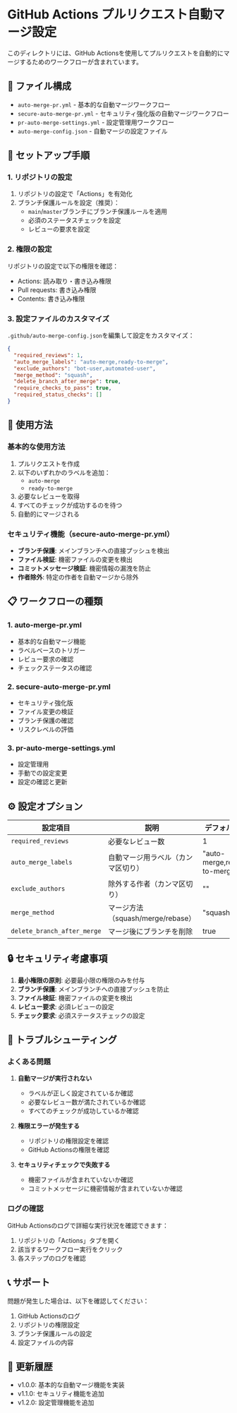 # GitHub Actions プルリクエスト自動マージ設定

このディレクトリには、GitHub Actionsを使用してプルリクエストを自動的にマージするためのワークフローが含まれています。

## 📁 ファイル構成

- `auto-merge-pr.yml` - 基本的な自動マージワークフロー
- `secure-auto-merge-pr.yml` - セキュリティ強化版の自動マージワークフロー
- `pr-auto-merge-settings.yml` - 設定管理用ワークフロー
- `auto-merge-config.json` - 自動マージの設定ファイル

## 🚀 セットアップ手順

### 1. リポジトリの設定

1. リポジトリの設定で「Actions」を有効化
2. ブランチ保護ルールを設定（推奨）：
   - `main`/`master`ブランチにブランチ保護ルールを適用
   - 必須のステータスチェックを設定
   - レビューの要求を設定

### 2. 権限の設定

リポジトリの設定で以下の権限を確認：
- Actions: 読み取り・書き込み権限
- Pull requests: 書き込み権限
- Contents: 書き込み権限

### 3. 設定ファイルのカスタマイズ

`.github/auto-merge-config.json`を編集して設定をカスタマイズ：

```json
{
  "required_reviews": 1,
  "auto_merge_labels": "auto-merge,ready-to-merge",
  "exclude_authors": "bot-user,automated-user",
  "merge_method": "squash",
  "delete_branch_after_merge": true,
  "require_checks_to_pass": true,
  "required_status_checks": []
}
```

## 🔧 使用方法

### 基本的な使用方法

1. プルリクエストを作成
2. 以下のいずれかのラベルを追加：
   - `auto-merge`
   - `ready-to-merge`
3. 必要なレビューを取得
4. すべてのチェックが成功するのを待つ
5. 自動的にマージされる

### セキュリティ機能（secure-auto-merge-pr.yml）

- **ブランチ保護**: メインブランチへの直接プッシュを検出
- **ファイル検証**: 機密ファイルの変更を検出
- **コミットメッセージ検証**: 機密情報の漏洩を防止
- **作者除外**: 特定の作者を自動マージから除外

## 📋 ワークフローの種類

### 1. auto-merge-pr.yml
- 基本的な自動マージ機能
- ラベルベースのトリガー
- レビュー要求の確認
- チェックステータスの確認

### 2. secure-auto-merge-pr.yml
- セキュリティ強化版
- ファイル変更の検証
- ブランチ保護の確認
- リスクレベルの評価

### 3. pr-auto-merge-settings.yml
- 設定管理用
- 手動での設定変更
- 設定の確認と更新

## ⚙️ 設定オプション

| 設定項目 | 説明 | デフォルト値 |
|---------|------|-------------|
| `required_reviews` | 必要なレビュー数 | 1 |
| `auto_merge_labels` | 自動マージ用ラベル（カンマ区切り） | "auto-merge,ready-to-merge" |
| `exclude_authors` | 除外する作者（カンマ区切り） | "" |
| `merge_method` | マージ方法（squash/merge/rebase） | "squash" |
| `delete_branch_after_merge` | マージ後にブランチを削除 | true |

## 🔒 セキュリティ考慮事項

1. **最小権限の原則**: 必要最小限の権限のみを付与
2. **ブランチ保護**: メインブランチへの直接プッシュを防止
3. **ファイル検証**: 機密ファイルの変更を検出
4. **レビュー要求**: 必須レビューの設定
5. **チェック要求**: 必須ステータスチェックの設定

## 🚨 トラブルシューティング

### よくある問題

1. **自動マージが実行されない**
   - ラベルが正しく設定されているか確認
   - 必要なレビュー数が満たされているか確認
   - すべてのチェックが成功しているか確認

2. **権限エラーが発生する**
   - リポジトリの権限設定を確認
   - GitHub Actionsの権限を確認

3. **セキュリティチェックで失敗する**
   - 機密ファイルが含まれていないか確認
   - コミットメッセージに機密情報が含まれていないか確認

### ログの確認

GitHub Actionsのログで詳細な実行状況を確認できます：
1. リポジトリの「Actions」タブを開く
2. 該当するワークフロー実行をクリック
3. 各ステップのログを確認

## 📞 サポート

問題が発生した場合は、以下を確認してください：
1. GitHub Actionsのログ
2. リポジトリの権限設定
3. ブランチ保護ルールの設定
4. 設定ファイルの内容

## 🔄 更新履歴

- v1.0.0: 基本的な自動マージ機能を実装
- v1.1.0: セキュリティ機能を追加
- v1.2.0: 設定管理機能を追加